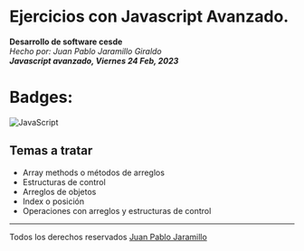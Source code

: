 # Ejercicios con Javascript Avanzado.
**Desarrollo de software cesde**  
*Hecho por: Juan Pablo Jaramillo Giraldo*  
***Javascript avanzado, Viernes 24 Feb, 2023***
# Badges: 
![JavaScript](https://img.shields.io/badge/javascript-%23323330.svg?style=for-the-badge&logo=javascript&logoColor=%23F7DF1E)
## Temas a tratar
* Array methods o métodos de arreglos
* Estructuras de control 
* Arreglos de objetos
* Index o posición
* Operaciones con arreglos y estructuras de control
* *** 
Todos los derechos reservados [Juan Pablo Jaramillo](https://github.com/HotSauce96)
